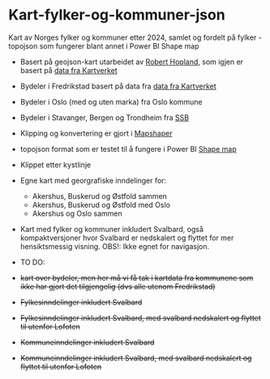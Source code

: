 # Kart-fylker-og-kommuner-json
Kart av Norges fylker og kommuner etter 2024, samlet og fordelt på fylker - topojson som fungerer blant annet i Power BI Shape map

* Basert på geojson-kart utarbeidet av [Robert Hopland](https://github.com/robhop), som igjen er basert på [data fra Kartverket](https://kartkatalog.geonorge.no/)
* Bydeler i Fredrikstad basert på data fra [data fra Kartverket](https://kartkatalog.geonorge.no/)
* Bydeler i Oslo (med og uten marka) fra Oslo kommune
* Bydeler i Stavanger, Bergen og Trondheim fra [SSB](https://kart.ssb.no/)
* Klipping og konvertering er gjort i [Mapshaper](https://mapshaper.org/)
* topojson format som er testet til å fungere i Power BI [Shape map](https://learn.microsoft.com/en-us/power-bi/visuals/desktop-shape-map)
* Klippet etter kystlinje
* Egne kart med georgrafiske inndelinger for:
  * Akershus, Buskerud og Østfold sammen
  * Akershus, Buskerud og Østfold med Oslo
  * Akershus og Oslo sammen
* Kart med fylker og kommuner inkludert Svalbard, også kompaktversjoner hvor Svalbard er nedskalert og flyttet for mer hensiktsmessig visning. OBS!: Ikke egnet for navigasjon. 

* TO DO: 
* ~~kart over bydeler, men her må vi få tak i kartdata fra kommunene som ikke har gjort det tilgjengelig (dvs alle utenom Fredrikstad)~~
* ~~Fylkesinndelinger inkludert Svalbard~~
* ~~Fylkesinndelinger inkludert Svalbard, med svalbard nedskalert og flyttet til utenfor Lofoten~~
* ~~Kommuneinndelinger inkludert Svalbard~~
* ~~Kommuneinndelinger inkludert Svalbard, med svalbard nedskalert og flyttet til utenfor Lofoten~~
